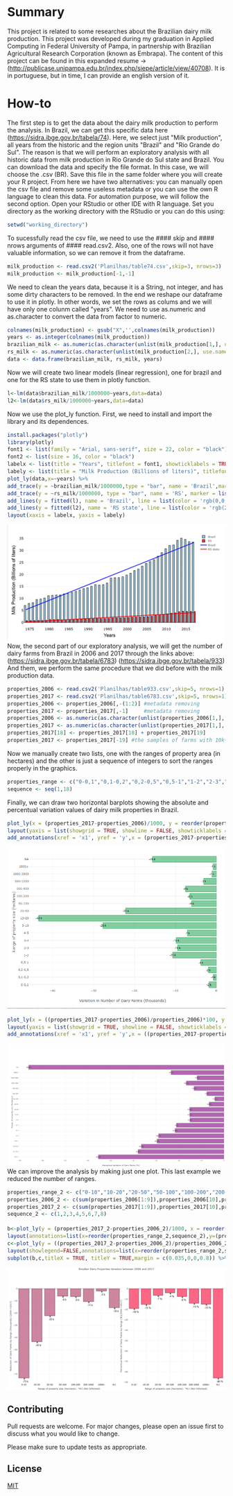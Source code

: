 # Summary

This project is related to some researches about the Brazilian dairy milk production. This project was developed during my graduation in Applied Computing in Federal University of Pampa, in partnership with Brazilian Agricultural Research Corporation (known as Embrapa).
The content of this project can be found in this expanded resume -> (http://publicase.unipampa.edu.br/index.php/siepe/article/view/40708). It is in portuguese, but in time, I can provide an english version of it.

# How-to

The first step is to get the data about the dairy milk production to perform the analysis. 
In Brazil, we can get this specific data here (https://sidra.ibge.gov.br/tabela/74). Here, we select just "Milk production", all years from the historic and the region units "Brazil" and "Rio Grande do Sul". The reason is that we will perform an exploratory analysis with all historic data from milk production in Rio Grande do Sul state and Brazil. You can download the data and specify the file format. In this case, we will choose the .csv (BR). Save this file in the same folder where you will create your R project.
From here we have two alternatives: you can manually open the csv file and remove some useless metadata or you can use the own R language to clean this data. For automation purpose, we will follow the second option.
Open your RStudio or other IDE with R language. Set you directory as the working directory with the RStudio or you can do this using:
```R
setwd("working_directory")
```
To sucessfully read the csv file, we need to use the #### skip and #### nrows arguments of #### read.csv2. Also, one of the rows will not have valuable information, so we can remove it from the dataframe. 
```R
milk_production <- read.csv2('Planilhas/table74.csv',skip=3, nrows=3)
milk_production <- milk_production[-1,-1]
```
We need to clean the years data, because it is a String, not integer, and has some dirty characters to be removed. In the end we reshape our dataframe to use it in plotly. In other words, we set the rows as colums and we will have only one colunm called "years". We need to use as.numeric and as.character to convert the data from factor to numeric.
```R
colnames(milk_production) <- gsub("X",'',colnames(milk_production))
years <- as.integer(colnames(milk_production))
brazilian_milk <- as.numeric(as.character(unlist(milk_production[1,], use.names=FALSE)))
rs_milk <- as.numeric(as.character(unlist(milk_production[2,], use.names=FALSE)))
data <- data.frame(brazilian_milk, rs_milk, years)
```
Now we will create two linear models (linear regression), one for brazil and one for the RS state to use them in plotly function.
```R
l<-lm(data$brazilian_milk/1000000~years,data=data)
l2<-lm(data$rs_milk/1000000~years,data=data)
```
Now we use the plot_ly function. First, we need to install and import the library and its dependences.
```R
install.packages("plotly")
library(plotly)
font1 <- list(family = "Arial, sans-serif", size = 22, color = "black")
font2 <- list(size = 16, color = "black")
labelx <- list(title = "Years", titlefont = font1, showticklabels = TRUE, tickfont = font2, exponentformat = "E") 
labely <- list(title = "Milk Production (Billions of liters)", titlefont = font1, showticklabels = TRUE, tickfont = font2, exponentformat = "E")
plot_ly(data,x=~years) %>% 
add_trace(y = ~brazilian_milk/1000000,type = "bar", name = 'Brazil',marker = list(color = 'rgb(158,202,225)',line = list(color = 'rgb(0,0,0)', width = 1.5))) %>% 
add_trace(y = ~rs_milk/1000000, type = "bar", name = 'RS', marker = list(color = 'rgb(225,58,58)',line = list(color = 'rgb(0,0,0)', width = 1.5))) %>% 
add_lines(y = fitted(l), name = 'Brazil', line = list(color = 'rgb(0,0,255)', width = 3)) %>% 
add_lines(y = fitted(l2), name = 'RS state', line = list(color = 'rgb(255,0,0)', width = 3)) %>% 
layout(xaxis = labelx, yaxis = labely)
```
![Alt text](figures/figure1.png?raw=true "Title")
Now, the second part of our exploratory analysis, we will get the number of dairy farms from Brazil in 2006 and 2017 through the links above:
(https://sidra.ibge.gov.br/tabela/6783)
(https://sidra.ibge.gov.br/tabela/933)
And them, we perform the same procedure that we did before with the milk production data.
```R
properties_2006 <- read.csv2('Planilhas/table933.csv',skip=5, nrows=1)
properties_2017 <- read.csv2('Planilhas/table6783.csv',skip=5, nrows=1)
properties_2006 <- properties_2006[,-(1:2)] #metadata removing
properties_2017 <- properties_2017[,-1]     #metadata removing
properties_2006 <- as.numeric(as.character(unlist(properties_2006[1,], use.names=FALSE)))
properties_2017 <- as.numeric(as.character(unlist(properties_2017[1,], use.names=FALSE)))
properties_2017[18] <- properties_2017[18] + properties_2017[19] 
properties_2017 <- properties_2017[-19] #the samples of farms with 10k+ of area inexists in 2006, so we just add them with 2,5k+ of area samples
```
Now we manually create two lists, one with the ranges of property area (in hectares) and the other is just a sequence of integers to sort the ranges properly in the graphics.
```R
properties_range <- c("0-0,1","0,1-0,2","0,2-0,5","0,5-1","1-2","2-3","3-4","4-5","5-10","10-20","20-50","50-100","100-200","200-500","500-1000","1000-2500","2500+","NA")
sequence <- seq(1,18)
```
Finally, we can draw two horizontal barplots showing the absolute and percentual variation values of dairy milk properties in Brazil.
```R
plot_ly(x = (properties_2017-properties_2006)/1000, y = reorder(properties_range,sequence),type = 'bar', orientation = 'h',marker = list(color = 'rgba(50, 171, 96, 0.6)',line = list(color = 'rgba(50, 171, 96, 1.0)', width = 1))) %>% 
layout(yaxis = list(showgrid = TRUE, showline = FALSE, showticklabels = TRUE, domain= c(0, 0.85), title="Range of property size (hectares)"), xaxis = list(zeroline = FALSE, showline = FALSE, showticklabels = TRUE, showgrid = TRUE,title="Variation in Number of Dairy Farms (thousands)"), font=list(size=8)) %>% 
add_annotations(xref = 'x1', yref = 'y',x = (properties_2017-properties_2006)/1000,  y = properties_range, text = paste(round((properties_2017-properties_2006)/1000, 0), 'k'), font = list(family = 'Arial', size = 8, color = 'rgb(0, 0, 0)'),showarrow = FALSE)
```
![Alt text](figures/figure2.png?raw=true "Title")
```R
plot_ly(x = ((properties_2017-properties_2006)/properties_2006)*100, y = reorder(properties_range,sequence),type = 'bar', orientation = 'h',marker = list(color = 'rgba(128, 0, 128, 0.6)',line = list(color = 'rgba(102, 102, 102, 1.0)', width = 1))) %>% 
layout(yaxis = list(showgrid = TRUE, showline = FALSE, showticklabels = TRUE, domain= c(0, 0.85), title="Range of property size (hectares)"), xaxis = list(zeroline = FALSE, showline = FALSE, showticklabels = TRUE, showgrid = TRUE, title="Percentual Variation of Dairy Farms (%)"),font=list(size=8)) %>% 
add_annotations(xref = 'x1', yref = 'y',x = ((properties_2017-properties_2006)/properties_2006)*100,  y = properties_range, text = paste(round(((properties_2017-properties_2006)/properties_2006)*100, 2), '%'),font = list(family = 'Arial', size = 8, color = 'rgb(0, 0, 0)'),showarrow = FALSE)
```
![Alt text](figures/figure3.png?raw=true "Title")
We can improve the analysis by making just one plot. This last example we reduced the number of ranges.
```R
properties_range_2 <- c("0-10","10-20","20-50","50-100","100-200","200-1000","1000+","N.I")
properties_2006_2 <- c(sum(properties_2006[1:9]),properties_2006[10],properties_2006[11],properties_2006[12],properties_2006[13],sum(properties_2006[14:15]),sum(properties_2006[16:17]),properties_2006[18])
properties_2017_2 <- c(sum(properties_2017[1:9]),properties_2017[10],properties_2017[11],properties_2017[12],properties_2017[13],sum(properties_2017[14:15]),sum(properties_2017[16:17]),properties_2017[18])
sequence_2 <- c(1,2,3,4,5,6,7,8)

b<-plot_ly(y = (properties_2017_2-properties_2006_2)/1000, x = reorder(properties_range_2,sequence_2),type = 'bar', orientation = 'v',marker = list(color = 'rgba(171, 51, 96, 0.6)',line = list(color = 'rgba(0, 0, 0, 1.0)', width = 1))) %>% 
layout(annotations=list(x=reorder(properties_range_2,sequence_2),y=(properties_2017_2-properties_2006_2)/1000,text = paste(round((properties_2017_2-properties_2006_2)/1000, 0), 'k'),font = list(family = 'Arial', size = 15, color = 'rgb(0, 0, 0)'),showarrow = TRUE,xref = "x", yref = "y",ax=10,ay=20),showlegend=FALSE, yaxis = list(showgrid = TRUE, showline = FALSE, showticklabels = TRUE, domain= c(0, 0.85),title="Reduction of Dairy Farms by Range (thousands) (2006->2017)"), xaxis = list(tickfont = list(size=12,color = "black"),zeroline = FALSE, showline = FALSE, showticklabels = TRUE, showgrid = TRUE,title="Range of property size (hectares). *N.I (Not Informed)"),font=list(size=11))
c<-plot_ly(y = ((properties_2017_2-properties_2006_2)/properties_2006_2)*100, x = reorder(properties_range_2,sequence_2),type = 'bar', orientation = 'v',marker = list(color = 'rgba(250, 0, 50, 0.6)',line = list(color = 'rgba(0, 0, 0, 1.0)', width = 1))) %>% 
layout(showlegend=FALSE,annotations=list(x=reorder(properties_range_2,sequence_2),y=((properties_2017_2-properties_2006_2)/properties_2006_2)*100,text = paste(round(((properties_2017_2-properties_2006_2)/properties_2006_2)*100, 0), '%'),font = list(family = 'Arial', size = 15, color = 'rgb(0, 0, 0)'),showarrow = TRUE,xref = "x2", yref = "y2",ax=10,ay=20),yaxis = list(showgrid = TRUE, showline = FALSE, showticklabels = TRUE, domain= c(0, 0.85),title="Percentual Reduction of Dairy Farms by Range (%)(2006->2017)"), xaxis = list(tickfont = list(size=12,color = "black"),zeroline = FALSE, showline = FALSE, showticklabels = TRUE, showgrid = TRUE,title="Range of property size (hectares). *N.I (Not Informed)"),font=list(size=11))
subplot(b,c,titleX = TRUE, titleY = TRUE,margin = c(0.035,0,0,0.8)) %>% layout(title = "Brazilian Dairy Properties Variation between 2006 and 2017")
```
![Alt text](figures/figure4.png?raw=true "Title")
## Contributing
Pull requests are welcome. For major changes, please open an issue first to discuss what you would like to change.

Please make sure to update tests as appropriate.

## License
[MIT](https://choosealicense.com/licenses/mit/)
